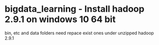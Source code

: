 # bigdata_learning - Install hadoop 2.9.1 on windows 10 64 bit
bin, etc and data folders need repace exist ones under unzipped hadoop 2.9.1
